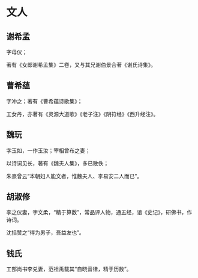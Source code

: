 # 文人

## 谢希孟

字母仪；

著有《女郎谢希孟集》二卷，又与其兄谢伯景合著《谢氏诗集》。

## 曹希蕴

字冲之；著有《曹希蕴诗歌集》；

工女丹，亦著有《灵源大道歌》《老子注》《阴符经》《西升经注》。

## 魏玩

字玉如，一作玉汝；宰相曾布之妻；

以诗词见长，著有《魏夫人集》，多已散佚；

朱熹曾云“本朝妇人能文者，惟魏夫人、李易安二人而已”。

## 胡淑修

李之仪妻，字文柔，“精于算数”，常品评人物，通五经，谙《史记》，研佛书，作诗词。

沈括赞之“得为男子，吾益友也”。

## 钱氏

工部尚书李兑妻，范祖禹载其“自晓音律，精于历数”。
